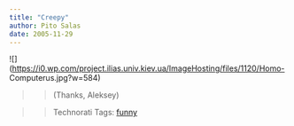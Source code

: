 ```yaml
---
title: "Creepy"
author: Pito Salas
date: 2005-11-29
---
```



>>

>>
![](https://i0.wp.com/project.ilias.univ.kiev.ua/ImageHosting/files/1120/Homo-
Computerus.jpg?w=584)

>>

>> (Thanks, Aleksey)

>>

>> Technorati Tags: [funny](<http://www.technorati.com/tag/funny>)


